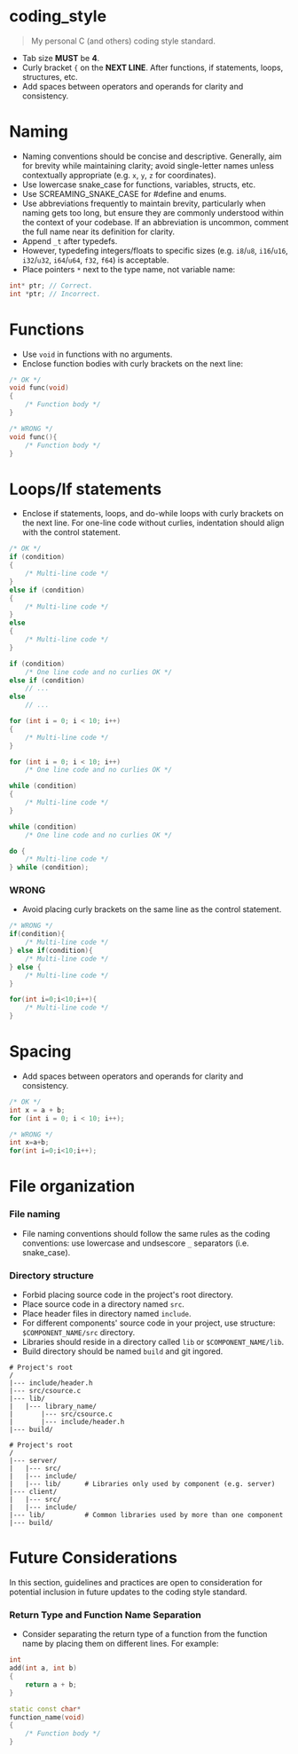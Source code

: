 # coding_style
> My personal C (and others) coding style standard. 

* Tab size **MUST** be **4**.
* Curly bracket `{` on the **NEXT LINE**. After functions, if statements, loops, structures, etc.
* Add spaces between operators and operands for clarity and consistency.

# Naming
* Naming conventions should be concise and descriptive. Generally, aim for brevity while maintaining clarity; avoid single-letter names unless contextually appropriate (e.g. `x`, `y`, `z` for coordinates).
* Use lowercase snake_case for functions, variables, structs, etc.
* Use SCREAMING_SNAKE_CASE for #define and enums.
* Use abbreviations frequently to maintain brevity, particularly when naming gets too long, but ensure they are commonly understood within the context of your codebase. If an abbreviation is uncommon, comment the full name near its definition for clarity.
* Append `_t` after typedefs.
* However, typedefing integers/floats to specific sizes (e.g. `i8`/`u8`, `i16`/`u16`, `i32`/`u32`, `i64`/`u64`, `f32`, `f64`) is acceptable.
* Place pointers `*` next to the type name, not variable name:
```c++
int* ptr; // Correct.
int *ptr; // Incorrect.
```

# Functions
* Use `void` in functions with no arguments.
* Enclose function bodies with curly brackets on the next line:
```c++
/* OK */
void func(void)
{
    /* Function body */
}

/* WRONG */
void func(){
    /* Function body */
}
```

# Loops/If statements
* Enclose if statements, loops, and do-while loops with curly brackets on the next line. For one-line code without curlies, indentation should align with the control statement.
```c++
/* OK */
if (condition)
{
    /* Multi-line code */
}
else if (condition)
{
    /* Multi-line code */
}
else
{
    /* Multi-line code */
}

if (condition)
    /* One line code and no curlies OK */
else if (condition)
    // ...
else
    // ...

for (int i = 0; i < 10; i++)
{
    /* Multi-line code */
}

for (int i = 0; i < 10; i++)
    /* One line code and no curlies OK */

while (condition)
{
    /* Multi-line code */
}

while (condition)
    /* One line code and no curlies OK */

do {
    /* Multi-line code */
} while (condition);
```
### WRONG
* Avoid placing curly brackets on the same line as the control statement.
```c++
/* WRONG */
if(condition){
    /* Multi-line code */
} else if(condition){
    /* Multi-line code */
} else {
    /* Multi-line code */
}

for(int i=0;i<10;i++){
    /* Multi-line code */
}
```
# Spacing
* Add spaces between operators and operands for clarity and consistency.
```c++
/* OK */
int x = a + b;
for (int i = 0; i < 10; i++);

/* WRONG */
int x=a+b;
for(int i=0;i<10;i++);
```

# File organization
### File naming
* File naming conventions should follow the same rules as the coding conventions: use lowercase and undsescore `_` separators (i.e. snake_case).
### Directory structure
* Forbid placing source code in the project's root directory.
* Place source code in a directory named `src`.
* Place header files in directory named `include`.
* For different components' source code in your project, use structure: `$COMPONENT_NAME/src` directory.
* Libraries should reside in a directory called `lib` or `$COMPONENT_NAME/lib`.
* Build directory should be named `build` and git ingored.

```shell
# Project's root
/
|--- include/header.h
|--- src/csource.c
|--- lib/
|   |--- library_name/
|       |--- src/csource.c
|       |--- include/header.h
|--- build/
```
```shell
# Project's root
/
|--- server/
|   |--- src/
|   |--- include/
|   |--- lib/      # Libraries only used by component (e.g. server)
|--- client/
|   |--- src/
|   |--- include/
|--- lib/          # Common libraries used by more than one component
|--- build/
```
# Future Considerations
In this section, guidelines and practices are open to consideration for potential inclusion in future updates to the coding style standard.
### Return Type and Function Name Separation
* Consider separating the return type of a function from the function name by placing them on different lines. For example:
```c++
int
add(int a, int b) 
{
    return a + b;
}

static const char*
function_name(void)
{
    /* Function body */
}
```
